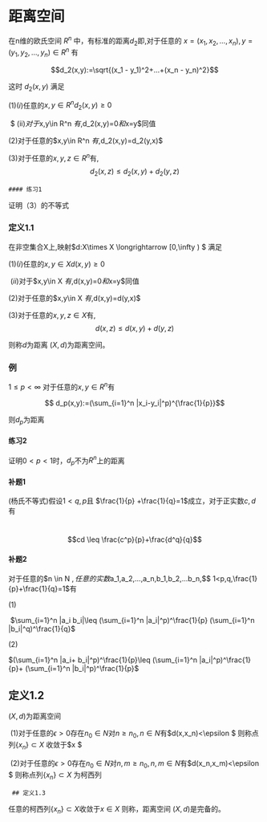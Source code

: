 # 距离空间

  在n维的欧氏空间 $R^n$ 中，有标准的距离$d_2$即,对于任意的 $x = (x_1,x_2,...,x_n),y=(y_1,y_2,...,y_n)\in R^n$ 有

 $$d_2(x,y):=\sqrt{(x_1 - y_1)^2+...+(x_n - y_n)^2}$$

 这时 $d_2(x,y)$ 满足

 $(1)  (i)$任意的$x,y\in R^n d_2(x,y)\geq 0$ 

​      $ (ii)$对于$x,y\in R^n $有,$d_2(x,y)=0$和$x=y$同值 

$(2)$对于任意的$x,y\in R^n $有,$d_2(x,y)=d_2(y,x)$

$(3)$对于任意的$x,y,z\in R^n$有,$$d_2(x,z)\leq d_2(x,y)+d_2(y,z)$$

    #### 练习1

证明（3）的不等式

   ### 定义1.1

在非空集合X上,映射$d:X\times X \longrightarrow [0,\infty ) $ 满足

 $(1)  (i)$任意的$x,y\in X d(x,y)\geq 0$ 

​    $(ii)$对于$x,y\in X $有,$d(x,y)=0$和$x=y$同值 

 $(2)$对于任意的$x,y\in X $有,$d(x,y)=d(y,x)$

 $(3)$对于任意的$x,y,z\in X$有,$$d(x,z)\leq d(x,y)+d(y,z)$$

则称$d$为距离 $(X,d)$为距离空间。

  ### 例 

$1\leq p < \infty$ 对于任意的$x,y\in R^n$有

 $$ d_p(x,y):=(\sum_{i=1}^n |x_i-y_i|^p)^{\frac{1}{p}}$$

则$d_p$为距离

 #### 练习2

证明$0<p<1$时，$d_p$不为$R^n$上的距离

#### 补题1

(杨氏不等式)假设$1<q,p$且 $\frac{1}{p} +\frac{1}{q}=1$成立，对于正实数$c,d$有

​    $$cd \leq \frac{c^p}{p}+\frac{d^q}{q}$$ 

 #### 补题2 

对于任意的$n \in N $,任意的实数$a_1,a_2,...,a_n,b_1,b_2,...b_n,$$ 1<p,q,\frac{1}{p}+\frac{1}{q}=1$有

   $(1)$

​       $\sum_{i=1}^n |a_i b_i|\leq (\sum_{i=1}^n |a_i|^p)^\frac{1}{p} (\sum_{i=1}^n |b_i|^q)^\frac{1}{q}$  

   $(2)$

  $(\sum_{i=1}^n |a_i+ b_i|^p)^\frac{1}{p}\leq (\sum_{i=1}^n |a_i|^p)^\frac{1}{p}+ (\sum_{i=1}^n |b_i|^p)^\frac{1}{p}$

## 定义1.2

 $(X,d)$为距离空间

​    $(1)$对于任意的$\epsilon >0$存在$n_0 \in N$对$n\geq n_0,n\in N$有$d(x,x_n)<\epsilon $ 则称点列$\{x_n\}\subset X$ 收敛于$x $

​    $(2)$对于任意的$\epsilon >0$存在$n_0 \in N$对$n,m\geq n_0,n,m\in N$有$d(x_n,x_m)<\epsilon $ 则称点列$\{x_n\}\subset X$ 为柯西列

     ## 定义1.3

任意的柯西列$\{x_n\}\subset X$收敛于$x\in X$ 则称，距离空间 $(X,d)$是完备的。

​     